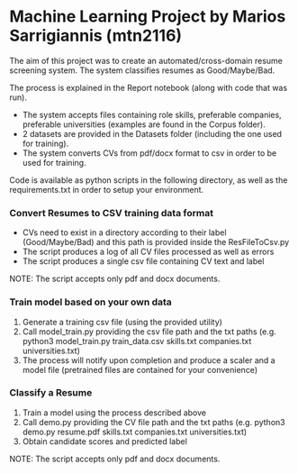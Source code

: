 # Machine Learning Project by Marios Sarrigiannis (mtn2116)

The aim of this project was to create an automated/cross-domain resume screening system. The system classifies resumes as Good/Maybe/Bad.

The process is explained in the Report notebook (along with code that was run).

* The system accepts files containing role skills, preferable companies, preferable universities (examples are found in the Corpus folder). 
* 2 datasets are provided in the Datasets folder (including the one used for training).
* The system converts CVs from pdf/docx format to csv in order to be used for training.

Code is available as python scripts in the following directory, as well as the requirements.txt in order to setup your environment.

### Convert Resumes to CSV training data format
* CVs need to exist in a directory according to their label (Good/Maybe/Bad) and this path is provided inside the ResFileToCsv.py
* The script produces a log of all CV files processed as well as errors
* The script produces a single csv file containing CV text and label <br>

NOTE: The script accepts only pdf and docx documents.


### Train model based on your own data
1. Generate a training csv file (using the provided utility)
2. Call model_train.py providing the csv file path and the txt paths (e.g. python3 model_train.py train_data.csv skills.txt companies.txt universities.txt)
3. The process will notify upon completion and produce a scaler and a model file (pretrained files are contained for your convenience)

### Classify a Resume
1. Train a model using the process described above
2. Call demo.py providing the CV file path and the txt paths (e.g. python3 demo.py resume.pdf skills.txt companies.txt universities.txt)
3. Obtain candidate scores and predicted label <br>

NOTE: The script accepts only pdf and docx documents.

